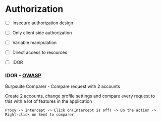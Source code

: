 # Authorization

- [ ] Insecure authorization design
- [ ] Only client side authorization
- [ ] Variable manipulation
- [ ] Direct access to resources
- [ ] IDOR


### IDOR - [OWASP](https://www.owasp.org/index.php/Testing_for_Insecure_Direct_Object_References_(OTG-AUTHZ-004))
Burpsuite Comparer - Compare request with 2 accounts

Create 2 accounts, change profile settings and compare every request to this with a lot of features in the application
```
Proxy -> Intercept -> Click on(Intercept is off) -> Do the action -> Right-click on Send to comparer
```
